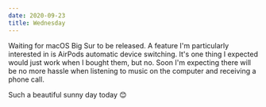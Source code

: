 ```yaml
---
date: 2020-09-23
title: Wednesday
---
```


Waiting for macOS Big Sur to be released. A feature I'm particularly interested in is AirPods automatic device switching.
It's one thing I expected would just work when I bought them, but no. Soon I'm expecting there will be no more hassle when listening to music on the computer and receiving a phone call.

Such a beautiful sunny day today 😊
